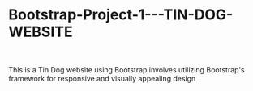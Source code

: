 # Bootstrap-Project-1---TIN-DOG-WEBSITE
<br>
<p>This is a Tin Dog website using Bootstrap involves utilizing Bootstrap's<br> framework for responsive and visually appealing design</p>